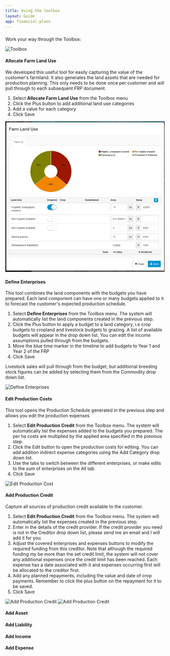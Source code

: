 ```yaml
---
title: Using the toolbox
layout: Guide
app: financial-plans
---
```


### 

Work your way through the Toolbox:

![Toolbox](images/Toolbox.jpg)

#### Allocate Farm Land Use

We developed this useful tool for easily capturing the value of the customer's farmland. It also generates the land assets that are needed for production planning.
This only needs to be done once per customer and will pull through to each subsequent FRP document.

1. Select **Allocate Farm Land Use** from the Toolbox menu
2. Click the Plus button to add additional land use categories
3. Add a value for each category
4. Click Save

![Farm Land Use](images/define_land_use.jpg)

#### Define Enterprises

This tool combines the land components with the budgets you have prepared. Each land component can have one or many budgets applied to it to forecast the customer's expected production schedule.

1. Select **Define Enterprises** from the Toolbox menu. The system will automatically list the land components created in the previous step.
2. Click the Plus button to apply a budget to a land category, i.e crop budgets to cropland and livestock budgets to grazing. A list of available budgets will appear in the drop down list. You can edit the income assumptions pulled through from the budgets.
3. Move the blue time marker in the timeline to add budgets to Year 1 and Year 2 of the FRP
4. Click Save

Livestock sales will pull through from the budget, but additional breeding stock figures can be added by selecting them from the Commodity drop down list. 

![Define Enterprises](images/define_enterprises.jpeg)

#### Edit Production Costs

This tool opens the Production Schedule generated in the previous step and allows you edit the production expenses

1. Select **Edit Production Credit** from the Toolbox menu. The system will automatically list the expenses added to the budgets you prepared. The per ha costs are multiplied by the applied area specified in the previous step.
2. Click the Edit button to open the production costs for editing. You can add addition indirect expense categories using the Add Category drop down list.
3. Use the tabs to switch between the different enterprises, or make edits to the sum of enterprises on the All tab.
4. Click Save

![Edit Production Cost](images/production_costs.jpeg)

#### Add Production Credit

Capture all sources of production credit available to the customer.

1. Select **Edit Production Credit** from the Toolbox menu. The system will automatically list the expenses created in the previous step.
2. Enter in the details of the credit provider. If the credit provider you need is not in the Creditor drop down list, please send me an email and I will add it for you.
3. Adjust the covered enterprises and expenses buttons to modify the required funding from this creditor. Note that although the required funding my be more than the set credit limit, the system will not cover any additional expenses once the credit limit has been reached. Each expense has a date associated with it and expenses occurring first will be allocated to the creditor first.
4. Add any planned repayments, including the value and date of crop payments. Remember to click the plus button on the repayment for it to be saved.
5. Click Save
 
![Add Production Credit](images/production_credit_1.jpeg)
![Add Production Credit](images/production_credit_2.jpeg)

#### Add Asset

#### Add Liability

#### Add Income

#### Add Expense